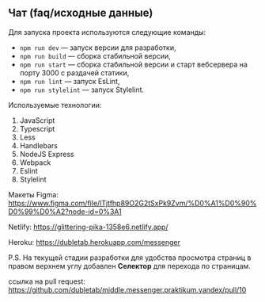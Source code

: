 ## Чат (faq/исходные данные)

Для запуска проекта используются следующие команды:

-   `npm run dev` — запуск версии для разработки,
-   `npm run build` — сборка стабильной версии,
-   `npm run start` — сборка стабильной версии и старт вебсервера на порту 3000 с раздачей статики,
-   `npm run lint` — запуск EsLint,
-   `npm run stylelint` — запуск Stylelint.

Используемые технологии:

1. JavaScript
2. Typescript
3. Less
4. Handlebars
5. NodeJS Express
6. Webpack
7. Eslint
8. Stylelint

Макеты Figma: https://www.figma.com/file/lTjtfhp89O2G2tSxPk9Zvm/%D0%A1%D0%90%D0%99%D0%A2?node-id=0%3A1

Netlify: https://glittering-pika-1358e6.netlify.app/

Heroku: https://dubletab.herokuapp.com/messenger

P.S. На текущей стадии разработки для удобства просмотра страниц в правом верхнем углу добавлен <b>Селектор</b> для перехода по страницам.

ссылка на pull request: https://github.com/dubletab/middle.messenger.praktikum.yandex/pull/10

